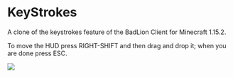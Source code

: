 # KeyStrokes
A clone of the keystrokes feature of the BadLion Client for Minecraft 1.15.2.

To move the HUD press RIGHT-SHIFT and then drag and drop it; when you are done press ESC.

![](https://i.imgur.com/tepPzN2.png)
